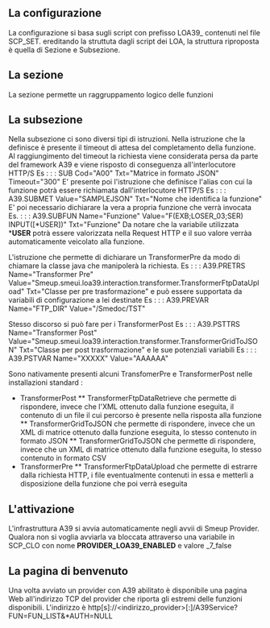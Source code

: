 ## La configurazione
La configurazione si basa sugli script con prefisso LOA39_ contenuti nel file SCP_SET.
ereditando la struttuta dagli script dei LOA, la struttura riproposta è quella di Sezione e Subsezione.

## La sezione
La sezione permette un raggruppamento logico delle funzioni

## La subsezione
Nella subsezione ci sono diversi tipi di istruzioni.
Nella istruzione che la definisce è presente il timeout di attesa del completamento della funzione. Al raggiungimento del timeout la richiesta viene considerata persa da parte del framework A39 e viene risposto di conseguenza all'interlocutore HTTP/S
Es :   :  : SUB Cod="A00" Txt="Matrice in formato JSON" Timeout="300"
E' presente poi l'istruzione che definisce l'alias con cui la funzione potrà essere richiamata dall'interlocutore HTTP/S
Es :   :  : A39.SUBMET Value="SAMPLEJSON" Txt="Nome che identifica la funzione"
E' poi necessario dichiarare la vera a propria funzione che verrà invocata
Es. :   :  : A39.SUBFUN Name="Funzione" Value="F(EXB;LOSER_03;SER) INPUT([*USER])" Txt="Funzione"
Da notare che la variabile utilizzata ***USER** potrà essere valorizzata nella Request HTTP e il suo valore verràa automaticamente veicolato alla funzione.

L'istruzione che permette di dichiarare un TransformerPre da modo di chiamare la classe java che manipolerà la richiesta.
Es :   :  : A39.PRETRS Name="Transformer Pre" Value="Smeup.smeui.loa39.interaction.transformer.TransformerFtpDataUpload" Txt="Classe per pre trasformazione"
e può essere supportata da variabili di configurazione a lei destinate
Es :   :  : A39.PREVAR Name="FTP_DIR" Value="/Smedoc/TST"

Stesso discorso si può fare per i TransformerPost
Es :   :  : A39.PSTTRS Name="Transformer Post" Value="Smeup.smeui.loa39.interaction.transformer.TransformerGridToJSON" Txt="Classe per post trasformazione"
e le sue potenziali variabili
Es :   :  : A39.PSTVAR Name="XXXXX" Value="AAAAAA"

Sono nativamente presenti alcuni TransfomerPre e TransformerPost nelle installazioni standard : 
* TransformerPost
** TransformerFtpDataRetrieve che permette di rispondere, invece che l'XML ottenuto dalla funzione eseguita, il contenuto di un file il cui percorso è presente nella risposta alla funzione
** TransformerGridToJSON che permette di rispondere, invece che un XML di matrice ottenuto dalla funzione eseguita, lo stesso contenuto in formato JSON
** TransformerGridToJSON che permette di rispondere, invece che un XML di matrice ottenuto dalla funzione eseguita, lo stesso contenuto in formato CSV
* TransformerPre
** TransformerFtpDataUpload che permette di estrarre dalla richiesta HTTP, i file eventualmente contenuti in essa e metterli a disposizione della funzione che poi verrà eseguita

## L'attivazione
L'infrastruttura A39 si avvia automaticamente negli avvii di Smeup Provider. Qualora non si voglia avviarla va bloccata attraverso una variabile in SCP_CLO con nome **PROVIDER_LOA39_ENABLED** e valore _7_false

## La pagina di benvenuto
Una volta avviato un provider con A39 abilitato è disponibile una pagina Web all'indirizzo TCP del provider che riporta gli estremi delle funzioni disponibili.
L'indirizzo è http[s]://<indirizzo_provider>[:<porta-tcp>]/A39Service?FUN=FUN_LIST&*AUTH=NULL
